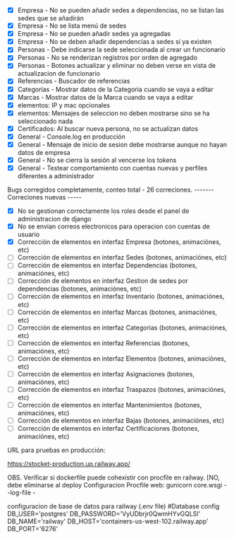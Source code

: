* [X] Empresa - No se pueden añadir sedes a dependencias, no se listan las sedes que se añadirán
* [X] Empresa - No se lista menú de sedes
* [X] Empresa - No se pueden añadir sedes ya agregadas
* [X] Empresa - No se deben añadir dependencias a sedes si ya existen
* [X] Personas - Debe indicarse la sede seleccionada al crear un funcionario
* [X] Personas - No se renderizan registros por orden de agregado
* [X] Personas - Botones actualizar y eliminar no deben verse en vista de actualizacion de funcionario
* [X] Referencias - Buscador de referencias
* [X] Categorías - Mostrar datos de la Categoria cuando se vaya a editar
* [X] Marcas - Mostrar datos de la Marca cuando se vaya a editar
* [X] elementos: IP y mac opcionales
* [X] elementos: Mensajes de seleccion no deben mostrarse sino se ha seleccionado nada
* [X] Certificados: Al buscar nueva persona, no se actualizan datos
* [X] General - Console.log en producción
* [X] General - Mensaje de inicio de sesion debe mostrarse aunque no hayan datos de empresa
* [X] General - No se cierra la sesión al vencerse los tokens
* [X] General - Testear comportamiento con cuentas nuevas y perfiles diferentes a administrador

Bugs corregidos completamente, conteo total - 26 correciones.
------- Correciones nuevas -----

* [X] No se gestionan correctamente los roles desde el panel de administracion de django
* [X] No se envian correos electronicos para operacion con cuentas de usuario
* [X] Corrección de elementos en interfaz Empresa (botones, animaciónes, etc)
* [ ] Corrección de elementos en interfaz Sedes (botones, animaciónes, etc)
* [ ] Corrección de elementos en interfaz Dependencias (botones, animaciónes, etc)
* [ ] Corrección de elementos en interfaz Gestion de sedes por dependencias (botones, animaciónes, etc)
* [ ] Corrección de elementos en interfaz Inventario (botones, animaciónes, etc)
* [ ] Corrección de elementos en interfaz Marcas (botones, animaciónes, etc)
* [ ] Corrección de elementos en interfaz Categorias (botones, animaciónes, etc)
* [ ] Corrección de elementos en interfaz Referencias (botones, animaciónes, etc)
* [ ] Corrección de elementos en interfaz Elementos (botones, animaciónes, etc)
* [ ] Corrección de elementos en interfaz Asignaciones (botones, animaciónes, etc)
* [ ] Corrección de elementos en interfaz Traspazos (botones, animaciónes, etc)
* [ ] Corrección de elementos en interfaz Mantenimientos (botones, animaciónes, etc)
* [ ] Corrección de elementos en interfaz Bajas (botones, animaciónes, etc)
* [ ] Corrección de elementos en interfaz Certificaciones (botones, animaciónes, etc)

URL para pruebas en producción:

https://stocket-production.up.railway.app/

OBS. Verificar si dockerfile puede cohexistir con procfile en railway. [NO, debe eliminarse al deploy
Configuracion Procfile
web: gunicorn core.wsgi --log-file -

configuracion de base de datos para railway (.env file)
#Database config
DB_USER='postgres'
DB_PASSWORD='VyUDbrjr0QwmHYvGQLSl'
DB_NAME='railway'
DB_HOST='containers-us-west-102.railway.app'
DB_PORT='6276'
